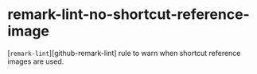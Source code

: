 # remark-lint-no-shortcut-reference-image


[`remark-lint`][github-remark-lint] rule to warn when shortcut reference images are used.